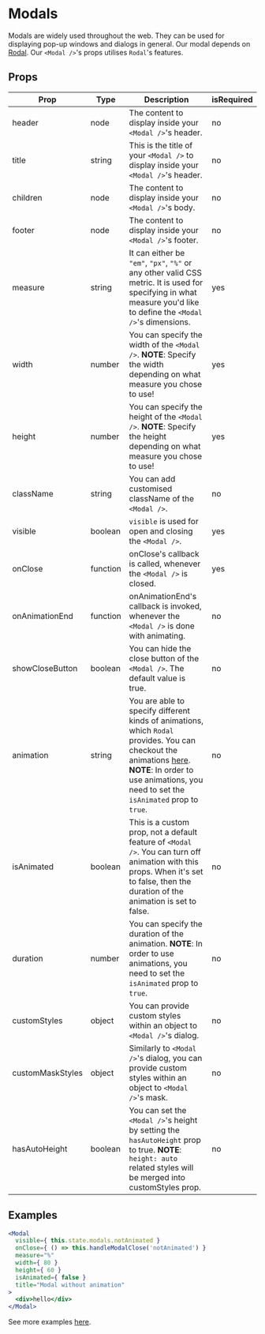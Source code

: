 # Modals

Modals are widely used throughout the web. They can be used for displaying pop-up windows and dialogs in general. Our modal depends on [Rodal](https://github.com/chenjiahan/rodal). Our `<Modal />`'s props utilises `Rodal`'s features.

## Props

| Prop | Type | Description | isRequired |
| ---- | ---- | ----------- | ---------- |
| header | node | The content to display inside your `<Modal />`'s header. | no |
| title | string | This is the title of your `<Modal />` to display inside your `<Modal />`'s header. | no |
| children | node | The content to display inside your `<Modal />`'s body. | no |
| footer | node | The content to display inside your `<Modal />`'s footer. | no |
| measure | string | It can either be `"em"`, `"px"`, `"%"` or any other valid CSS metric. It is used for specifying in what measure you'd like to define the `<Modal />`'s dimensions. | yes |
| width | number | You can specify the width of the `<Modal />`. **NOTE**: Specify the width depending on what measure you chose to use! | yes |
| height | number | You can specify the height of the `<Modal />`. **NOTE**: Specify the height depending on what measure you chose to use! | yes |
| className | string | You can add customised className of the `<Modal />`. | no |
| visible | boolean | `visible` is used for open and closing the `<Modal />`. | yes |
| onClose | function | onClose's callback is called, whenever the `<Modal />` is closed. | yes |
| onAnimationEnd | function | onAnimationEnd's callback is invoked, whenever the `<Modal />` is done with animating. | no |
| showCloseButton | boolean | You can hide the close button of the `<Modal />`. The default value is true. | no |
| animation | string | You are able to specify different kinds of animations, which `Rodal` provides. You can checkout the animations [here](http://chenjiahan.github.io/rodal/). **NOTE**: In order to use animations, you need to set the `isAnimated` prop to `true`. | no |
| isAnimated | boolean | This is a custom prop, not a default feature of `<Modal />`. You can turn off animation with this props. When it's set to false, then the duration of the animation is set to false. | no |
| duration | number | You can specify the duration of the animation. **NOTE**: In order to use animations, you need to set the `isAnimated` prop to `true`. | no |
| customStyles | object | You can provide custom styles within an object to `<Modal />`'s dialog. | no |
| customMaskStyles | object | Similarly to `<Modal />`'s dialog, you can provide custom styles within an object to `<Modal />`'s mask. | no |
| hasAutoHeight | boolean | You can set the `<Modal />`'s height by setting the `hasAutoHeight` prop to true. **NOTE**: `height: auto` related styles will be merged into customStyles prop. | no |

## Examples

```jsx
<Modal
  visible={ this.state.modals.notAnimated }
  onClose={ () => this.handleModalClose('notAnimated') }
  measure="%"
  width={ 80 }
  height={ 60 }
  isAnimated={ false }
  title="Modal without animation"
>
  <div>hello</div>
</Modal>
```

See more examples [here](/src/pages/modals.js).

